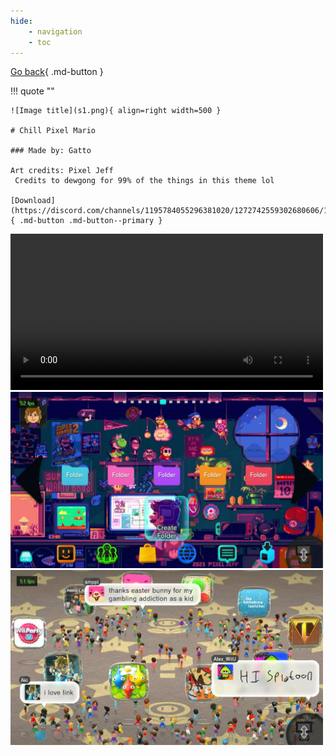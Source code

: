 ```yaml
---
hide: 
    - navigation
    - toc
---
```


[Go back](../index.md){ .md-button }

!!! quote ""

    ![Image title](s1.png){ align=right width=500 }

    # Chill Pixel Mario

    ### Made by: Gatto

    Art credits: Pixel Jeff 
     Credits to dewgong for 99% of the things in this theme lol

    [Download](https://discord.com/channels/1195784055296381020/1272742559302680606/1272742769563144283){ .md-button .md-button--primary }

<div class="scroll-container">
  <video width="500" controls>
    <source src="2024-08-12_21-18-01.mp4" type="video/mp4">
  </video>
  <img src="s1.png" width="500">
  <img src="s2.png" width="500">
</div> 
